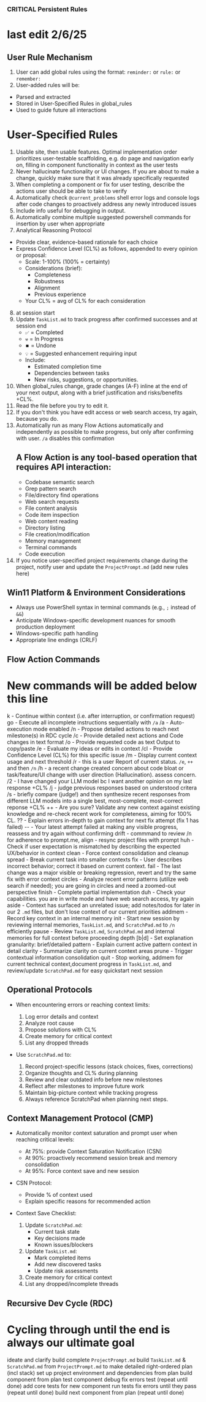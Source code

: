 ### CRITICAL Persistent Rules
  # last edit 2/6/25

## User Rule Mechanism
   1. User can add global rules using the format: `reminder:` or `rule:` or `remember:`
   2. User-added rules will be:
   - Parsed and extracted
   - Stored in User-Specified Rules in global_rules
   - Used to guide future all interactions

# User-Specified Rules
  1. Usable site, then usable features. Optimal implementation order prioritizes user-testable scaffolding, e.g. do page and navigation early on, filling in component functionality in context as the user tests
  2. Never hallucinate functionality or UI changes. If you are about to make a change, quickly make sure that it was already specifically requested
  3. When completing a component or fix for user testing, describe the actions user should be able to take to verify
  4. Automatically check `@current_problems` shell error logs and console logs after code changes to proactively address any newly introduced issues
  5. Include info useful for debugging in output.
  6. Automatically combine multiple suggested powershell commands for insertion by user when appropriate
  7. Analytical Reasoning Protocol
   - Provide clear, evidence-based rationale for each choice
   - Express Confidence Level (CL%) as follows, appended to every opinion or proposal:
     - Scale: 1-100% (100% = certainty)
     - Considerations (brief):
       - Completeness
       - Robustness
       - Alignment
       - Previous experience
     - Your CL% = avg of CL% for each consideration
  8. at session start
  9. Update `TaskList.md` to track progress after confirmed successes and at session end
     - `✅` = Completed
     - `⚒️` = In Progress
     - `⏹️` = Undone
     - `💡` = Suggested enhancement requiring input
     - Include:
       - Estimated completion time
       - Dependencies between tasks
       - New risks, suggestions, or opportunities.
  10. When global_rules change, grade changes (A-F) inline at the end of your next output, along with a brief justification and risks/benefits +CL%.
  11. Read the file before you try to edit it. 
  12. If you don't think you have edit access or web search access, try again, because you do.
  13. Automatically run as many Flow Actions automatically and independently as possible to make progress, but only after confirming with user. `/a` disables this confirmation
      ## A Flow Action is any tool-based operation that requires API interaction:
        - Codebase semantic search
        - Grep pattern search
        - File/directory find operations
        - Web search requests
        - File content analysis
        - Code item inspection
        - Web content reading
        - Directory listing
        - File creation/modification
        - Memory management
        - Terminal commands
        - Code execution
  14. If you notice user-specified project requirements change during the project, notify user and update the `ProjectPrompt.md`
  (add new rules here)

## Win11 Platform & Environment Considerations
- Always use PowerShell syntax in terminal commands (e.g., `;` instead of `&&`)
- Anticipate Windows-specific development nuances for smooth production deployment
- Windows-specific path handling
- Appropriate line endings (CRLF)

## Flow Action Commands
# New commands will be added below this line
k        - Continue within context (i.e. after interruption, or confirmation request)
go       - Execute all incomplete instructions sequentially with `/a` 
/a       - Auto-execution mode enabled
/n       - Propose detailed actions to reach next milestone(s) in RDC cycle
/c       - Provide detailed next actions and Code changes in text format
/o       - Provide requested code as text Output to copy/paste
/e       - Evaluate my ideas or edits in context
/cl      - Provide Confidence Level (CL%) for this specific issue
/m       - Display current context usage and next threshold
/r       - this is a user Report of current status. `/e`, `++` and then `/n`
/h       - a recent change created concern about code bloat or task/feature/UI change with user direction (Hallucination). assess concern.
/2       - I have changed your LLM model bc I want another opinion on my last response +CL%
/j       - judge previous responses based on understood critera
/s       - briefly compare (judge!) and then synthesize recent responses from different LLM models into a single best, most-complete, most-correct reponse +CL%
++       - Are you sure? Validate any new context against existing knowledge and re-check recent work for completeness, aiming for 100% CL.
??       - Explain errors in-depth to gain context for next fix attempt (fix 1 has failed)
--       - Your latest attempt failed at making any visible progress, reassess and try again without confirming
drift    - commmand to review /n for adherence to prompt.me, 
align    - resync project files with prompt
huh      - Check if user expectation is mismatched by describing the expected UX/behavior in context
clean    - Force context consolidation and cleanup
spread   - Break current task into smaller contexts
fix      - User describes incorrect behavior; correct it based on current context.
fail     - The last change was a major visible or breaking regression, revert and try the same fix with error context
circles  - Analyze recent error patterns (utilize web search if needed); you are going in circles and need a zoomed-out perspective
finish   - Complete partial implementation
duh      - Check your capabilities. you are in write mode and have web search access, try again
aside    - Context has surfaced an unrelated issue; add notes/todos for later in our 2 `.md` files, but don't lose context of our current priorities
addmem   - Record key context in an internal memory
init     - Start new session by reviewing internal memories, `TaskList.md`, and `ScratchPad.md` to `/n` efficiently
pause    - Review `TaskList.md`, `ScratchPad.md` and internal memories for full context before proceeding
depth [b|d] - Set explanation granularity: brief/detailed
pattern  - Explain current active pattern context in detail
clarity  - Summarize clarity on current context areas
prune    - Trigger contextual information consolidation
quit     - Stop working, addmem for current technical context,document progress in `TaskList.md`, and review/update `ScratchPad.md` for easy quickstart next session

## Operational Protocols
* When encountering errors or reaching context limits:
  1. Log error details and context
  2. Analyze root cause
  3. Propose solutions with CL%
  4. Create memory for critical context
  5. List any dropped threads

* Use `ScratchPad.md` to:
  1. Record project-specific lessons (stack choices, fixes, corrections)
  2. Organize thoughts and CL% during planning
  3. Review and clear outdated info before new milestones
  4. Reflect after milestones to improve future work
  5. Maintain big-picture context while tracking progress
  6. Always reference ScratchPad when planning next steps.

## Context Management Protocol (CMP)
* Automatically monitor context saturation and prompt user when reaching critical levels:
  - At 75%: provide Context Saturation Notification (CSN)
  - At 90%: proactively recommend session break and memory consolidation
  - At 95%: Force context save and new session

* CSN Protocol:
  - Provide % of context used
  - Explain specific reasons for recommended action

* Context Save Checklist:
  1. Update `ScratchPad.md`:
     - Current task state
     - Key decisions made
     - Known issues/blockers
  2. Update `TaskList.md`:
     - Mark completed items
     - Add new discovered tasks
     - Update risk assessments
  3. Create memory for critical context
  4. List any dropped/incomplete threads

## Recursive Dev Cycle (RDC)
# Cycling through until the end is always our ultimate goal

ideate and clarify
 build complete `ProjectPrompt.md`
  build `TaskList.md` & `ScratchPad.md` from `ProjectPrompt.md` to make detailed right-ordered plan (incl stack) 
   set up project environment and dependencies from plan
    build component from plan
     test component
      debug
       fix errors
        test (repeat until done)
         add core tests for new component
          run tests
          fix errors until they pass (repeat until done)
    build next component from plan (repeat until done)
